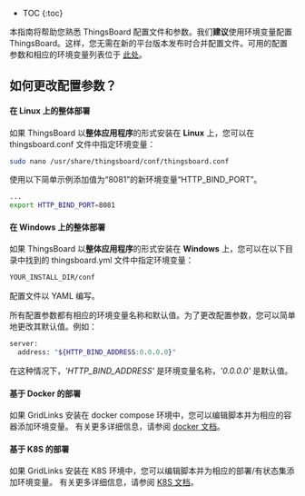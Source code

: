 * TOC
{:toc}

本指南将帮助您熟悉 ThingsBoard 配置文件和参数。我们**建议**使用环境变量配置 ThingsBoard。这样，您无需在新的平台版本发布时合并配置文件。可用的配置参数和相应的环境变量列表位于 [此处](#configuration-parameters)。

## 如何更改配置参数？

#### 在 Linux 上的整体部署

如果 ThingsBoard 以**整体应用程序**的形式安装在 **Linux** 上，您可以在 thingsboard.conf 文件中指定环境变量：

```bash
sudo nano /usr/share/thingsboard/conf/thingsboard.conf
```

使用以下简单示例添加值为“8081”的新环境变量“HTTP_BIND_PORT”。

```bash
...
export HTTP_BIND_PORT=8081
```

#### 在 Windows 上的整体部署

如果 ThingsBoard 以**整体应用程序**的形式安装在 **Windows** 上，您可以在以下目录中找到的 thingsboard.yml 文件中指定环境变量：

```bash
YOUR_INSTALL_DIR/conf
```

配置文件以 YAML 编写。

所有配置参数都有相应的环境变量名称和默认值。为了更改配置参数，您可以简单地更改其默认值。例如：

```bash
server:
  address: "${HTTP_BIND_ADDRESS:0.0.0.0}"
```

在这种情况下，*'HTTP_BIND_ADDRESS'* 是环境变量名称，*'0.0.0.0'* 是默认值。

#### 基于 Docker 的部署

如果 GridLinks 安装在 docker compose 环境中，您可以编辑脚本并为相应的容器添加环境变量。
有关更多详细信息，请参阅 [docker 文档](https://docs.docker.com/compose/environment-variables/#/the-envfile-configuration-option)。

#### 基于 K8S 的部署

如果 GridLinks 安装在 K8S 环境中，您可以编辑脚本并为相应的部署/有状态集添加环境变量。
有关更多详细信息，请参阅 [K8S 文档](https://kubernetes.io/docs/tasks/inject-data-application/define-environment-variable-container/)。